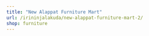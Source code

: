 ```yaml
---
title: "New Alappat Furniture Mart"
url: /irininjalakuda/new-alappat-furniture-mart-2/
shop: furniture
---
```

